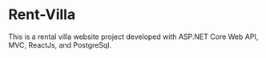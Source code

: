# Rent-Villa
 This is a rental villa website project developed with ASP.NET Core Web API, MVC, ReactJs, and PostgreSql.
